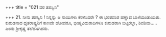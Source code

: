 +++
title = "021 ವರ ತಪಸ್ವಿನಿ"

+++
21. ನೀನು ತಪಸ್ವಿನಿ ! ನಿನ್ನನ್ನು ಆ ನಾಯಿಗಳು ಕೆರಳಿಸಿದರೇ ? ಈ ಭರತವಂಶ ಹಣ್ಣಾದ ಬಾಳೆಯಂತಾಯಿತು. ಕುರುಡನಾದ ಧೃತರಾಷ್ಟ್ರನಿಗೆ ಕಾಣದೇ ಹೋದರೂ, ಭೀಷ್ಮವಿದುರಾದಿಗಳೂ ಕುರುಡರಾಗಿ ಬಿಟ್ಟರಲ್ಲಾ, ಶಿವಶಿವಾ..... ಎಂದು ಶ್ರೀಕೃಷ್ಣ ತಲೆದೂಗಿದನು.